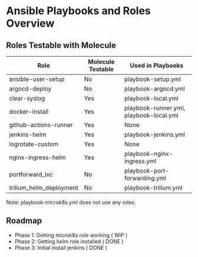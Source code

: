 # Ansible Playbooks and Roles Overview

## Roles Testable with Molecule

| Role                  | Molecule Testable | Used in Playbooks |
|-----------------------|-------------------|-------------------|
| ansible-user-setup    | No                | playbook-setup.yml |
| argocd-deploy         | No                | playbook-argocd.yml |
| clear-syslog          | Yes               | playbook-local.yml |
| docker-install        | Yes               | playbook-runner.yml, playbook-local.yml |
| github-actions-runner | Yes               | None |
| jenkins-helm          | Yes               | playbook-jenkins.yml |
| logrotate-custom      | Yes               | None |
| nginx-ingress-helm    | Yes               | playbook-nginx-ingress.yml |
| portforward_lxc       | No                | playbook-port-forwarding.yml |
| trilium_helm_deployment | No              | playbook-trilium.yml |

Note: playbook-microk8s.yml does not use any roles.

## Roadmap

- Phase 1: Getting microk8s role working ( WIP )
- Phase 2: Getting helm role installed ( DONE )
- Phase 3: Initial install jenkins ( DONE )
